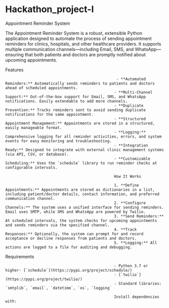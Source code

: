 # Hackathon_project-I

Appointment Reminder System

The Appointment Reminder System is a robust, extensible Python application designed to automate the process of sending appointment reminders for clinics, hospitals, and other healthcare providers. It supports multiple communication channels—including Email, SMS, and WhatsApp—ensuring that both patients and doctors are promptly notified about upcoming appointments.

Features

                                                     - **Automated Reminders:** Automatically sends reminders to patients and doctors ahead of scheduled appointments.
                                                    - **Multi-Channel Support:** Out-of-the-box support for Email, SMS, and WhatsApp notifications. Easily extendable to add more channels.
                                                    - **Duplicate Prevention:** Tracks reminders sent to avoid sending duplicate notifications for the same appointment.
                                                    - **Structured Appointment Management:** Appointments are stored in a structured, easily manageable format.
                                                    - **Logging:** Comprehensive logging for all reminder activities, errors, and system events for easy monitoring and troubleshooting.
                                                    - **Integration Ready:** Designed to integrate with external clinic management systems (via API, CSV, or database).
                                                    - **Customizable Scheduling:** Uses the `schedule` library to run reminder checks at configurable intervals.

                                                    How It Works

                                                    1. **Define Appointments:** Appointments are stored as dictionaries in a list, including patient/doctor details, contact information, and preferred communication channel.
                                                    2. **Configure Channels:** The system uses a unified interface for sending reminders. Email uses SMTP, while SMS and WhatsApp are powered by Twilio.
                                                    3. **Send Reminders:** At scheduled intervals, the system checks for upcoming appointments and sends reminders via the specified channel.
                                                    4. **Track Responses:** Optionally, the system can prompt for and record acceptance or decline responses from patients and doctors.
                                                    5. **Logging:** All actions are logged to a file for auditing and debugging.

 Requirements

                                                    - Python 3.7 or higher- [`schedule`](https://pypi.org/project/schedule/)
                                                    - [`twilio`](https://pypi.org/project/twilio/)
                                                    - Standard libraries: `smtplib`, `email`, `datetime`, `os`, `logging`

                                                    Install dependencies with:
